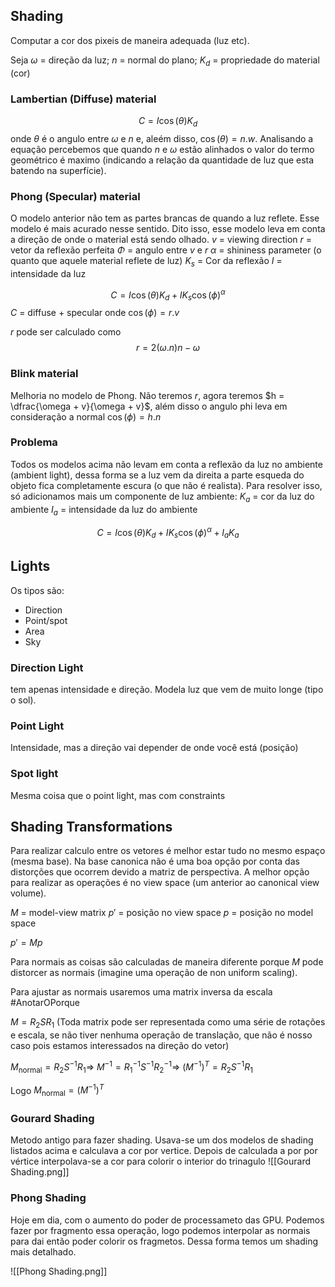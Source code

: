 ## Shading
Computar a cor dos pixeis de maneira adequada (luz etc).

Seja 
$\omega$ = direção da luz;
$n$ = normal do plano;
$K_{d}$ = propriedade do material (cor)

### Lambertian (Diffuse) material

$$C= I \cos(\theta)K_{d}$$
onde $\theta$ é o angulo entre $\omega$ e $n$ e, aleém disso, $\cos(\theta)=n.w$. Analisando a equação percebemos que quando $n$ e $\omega$ estão alinhados o valor do termo geométrico é maximo (indicando a relação da quantidade de luz que esta batendo na superfície).

### Phong (Specular) material
O modelo anterior não tem as partes brancas de quando a luz reflete. Esse modelo é mais acurado nesse sentido.
Dito isso, esse modelo leva em conta a direção de onde o material está sendo olhado.
$v$ = viewing direction
$r$ = vetor da reflexão perfeita
$\Phi$ = angulo entre $v$ e $r$
$\alpha$ = shininess parameter (o quanto que aquele material reflete de luz)
$K_{s}$ = Cor da reflexão
$I$ = intensidade da luz

$$C = I\cos(\theta)K_{d} + IK_{s}\cos(\phi)^{\alpha}$$
$C$ = diffuse + specular
onde $\cos(\phi) = r.v$

$r$ pode ser calculado como 
$$r = 2(\omega . n) n - \omega$$

### Blink material
Melhoria no modelo de Phong. Não teremos $r$, agora teremos
$h = \dfrac{\omega + v}{\omega + v}$, além disso o angulo phi leva em consideração a normal
$\cos(\phi) = h.n$

### Problema
Todos os modelos acima não levam em conta a reflexão da luz no ambiente (ambient light), dessa forma se a luz vem da direita a parte esqueda do objeto fica completamente escura (o que não é realista). Para resolver isso, só adicionamos mais um componente de luz ambiente:
$K_{a}$ = cor da luz do ambiente
$I_{a}$ = intensidade da luz do ambiente

$$C = I\cos(\theta)K_{d} + IK_{s}\cos(\phi)^{\alpha} + I_{a}K_{a}$$

## Lights
Os tipos são:
- Direction
- Point/spot
- Area
- Sky
### Direction Light
tem apenas intensidade e direção. Modela luz que vem de muito longe (tipo o sol).

### Point Light
Intensidade, mas a direção vai depender de onde você está (posição)

### Spot light
Mesma coisa que o point light, mas com constraints

## Shading Transformations
Para realizar calculo entre os vetores é melhor estar tudo no mesmo espaço (mesma base). Na base canonica não é uma boa opção por conta das distorções que ocorrem devido a matriz de perspectiva. A melhor opção para realizar as operações é no view space (um anterior ao canonical view volume).

$M$ = model-view matrix
$p'$ = posição no view space
$p$ = posição no model space

$p' = M p$

Para normais as coisas são calculadas de maneira diferente porque $M$ pode distorcer as normais (imagine uma operação de non uniform scaling).

Para ajustar as normais usaremos uma matrix inversa da escala #AnotarOPorque

$M = R_{2}SR_{1}$ (Toda matrix pode ser representada como uma série de rotações e escala, se não tiver nenhuma operação de translação, que não é nosso caso pois estamos interessados na direção do vetor)

$M_{\text{normal}} = R_{2}S^{-1}R_{1} \Rightarrow$
$M^{-1} = R_{1}^{-1}S^{-1}R_{2}^{-1}\Rightarrow$
$(M^{-1})^{T} = R_{2}S^{-1}R_{1}$

Logo $M_{\text{normal}} = (M^{-1})^{T}$

### Gourard Shading
Metodo antigo para fazer shading. Usava-se um dos modelos de shading listados acima e calculava a cor por vertice. Depois de calculada a por por vértice interpolava-se a cor para colorir o interior do trinagulo
![[Gourard Shading.png]]

### Phong Shading
Hoje em dia, com o aumento do poder de processameto das GPU. Podemos fazer por fragmento essa operação, logo podemos interpolar as normais para dai então poder colorir os fragmetos. Dessa forma temos um shading mais detalhado.

![[Phong Shading.png]]